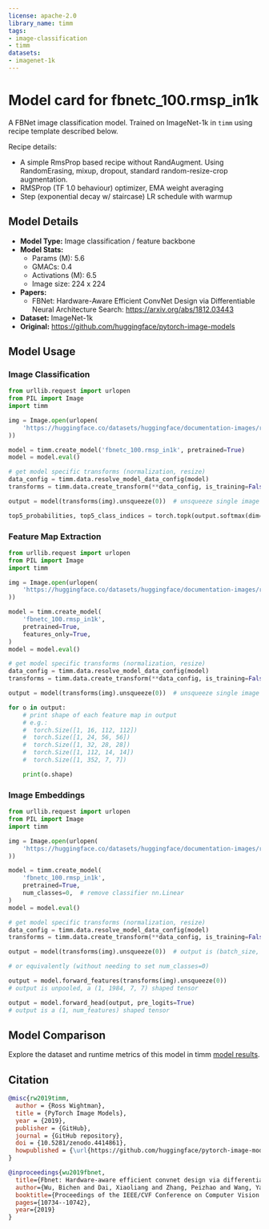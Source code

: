 ```yaml
---
license: apache-2.0
library_name: timm
tags:
- image-classification
- timm
datasets:
- imagenet-1k
---
```

# Model card for fbnetc_100.rmsp_in1k

A FBNet image classification model. Trained on ImageNet-1k in `timm` using recipe template described below.

Recipe details:
 * A simple RmsProp based recipe without RandAugment. Using RandomErasing, mixup, dropout, standard random-resize-crop augmentation.
 * RMSProp (TF 1.0 behaviour) optimizer, EMA weight averaging
 * Step (exponential decay w/ staircase) LR schedule with warmup


## Model Details
- **Model Type:** Image classification / feature backbone
- **Model Stats:**
  - Params (M): 5.6
  - GMACs: 0.4
  - Activations (M): 6.5
  - Image size: 224 x 224
- **Papers:**
  - FBNet: Hardware-Aware Efficient ConvNet Design via Differentiable Neural Architecture Search: https://arxiv.org/abs/1812.03443
- **Dataset:** ImageNet-1k
- **Original:** https://github.com/huggingface/pytorch-image-models

## Model Usage
### Image Classification
```python
from urllib.request import urlopen
from PIL import Image
import timm

img = Image.open(urlopen(
    'https://huggingface.co/datasets/huggingface/documentation-images/resolve/main/beignets-task-guide.png'
))

model = timm.create_model('fbnetc_100.rmsp_in1k', pretrained=True)
model = model.eval()

# get model specific transforms (normalization, resize)
data_config = timm.data.resolve_model_data_config(model)
transforms = timm.data.create_transform(**data_config, is_training=False)

output = model(transforms(img).unsqueeze(0))  # unsqueeze single image into batch of 1

top5_probabilities, top5_class_indices = torch.topk(output.softmax(dim=1) * 100, k=5)
```

### Feature Map Extraction
```python
from urllib.request import urlopen
from PIL import Image
import timm

img = Image.open(urlopen(
    'https://huggingface.co/datasets/huggingface/documentation-images/resolve/main/beignets-task-guide.png'
))

model = timm.create_model(
    'fbnetc_100.rmsp_in1k',
    pretrained=True,
    features_only=True,
)
model = model.eval()

# get model specific transforms (normalization, resize)
data_config = timm.data.resolve_model_data_config(model)
transforms = timm.data.create_transform(**data_config, is_training=False)

output = model(transforms(img).unsqueeze(0))  # unsqueeze single image into batch of 1

for o in output:
    # print shape of each feature map in output
    # e.g.:
    #  torch.Size([1, 16, 112, 112])
    #  torch.Size([1, 24, 56, 56])
    #  torch.Size([1, 32, 28, 28])
    #  torch.Size([1, 112, 14, 14])
    #  torch.Size([1, 352, 7, 7])

    print(o.shape)
```

### Image Embeddings
```python
from urllib.request import urlopen
from PIL import Image
import timm

img = Image.open(urlopen(
    'https://huggingface.co/datasets/huggingface/documentation-images/resolve/main/beignets-task-guide.png'
))

model = timm.create_model(
    'fbnetc_100.rmsp_in1k',
    pretrained=True,
    num_classes=0,  # remove classifier nn.Linear
)
model = model.eval()

# get model specific transforms (normalization, resize)
data_config = timm.data.resolve_model_data_config(model)
transforms = timm.data.create_transform(**data_config, is_training=False)

output = model(transforms(img).unsqueeze(0))  # output is (batch_size, num_features) shaped tensor

# or equivalently (without needing to set num_classes=0)

output = model.forward_features(transforms(img).unsqueeze(0))
# output is unpooled, a (1, 1984, 7, 7) shaped tensor

output = model.forward_head(output, pre_logits=True)
# output is a (1, num_features) shaped tensor
```

## Model Comparison
Explore the dataset and runtime metrics of this model in timm [model results](https://github.com/huggingface/pytorch-image-models/tree/main/results).

## Citation
```bibtex
@misc{rw2019timm,
  author = {Ross Wightman},
  title = {PyTorch Image Models},
  year = {2019},
  publisher = {GitHub},
  journal = {GitHub repository},
  doi = {10.5281/zenodo.4414861},
  howpublished = {\url{https://github.com/huggingface/pytorch-image-models}}
}
```
```bibtex
@inproceedings{wu2019fbnet,
  title={Fbnet: Hardware-aware efficient convnet design via differentiable neural architecture search},
  author={Wu, Bichen and Dai, Xiaoliang and Zhang, Peizhao and Wang, Yanghan and Sun, Fei and Wu, Yiming and Tian, Yuandong and Vajda, Peter and Jia, Yangqing and Keutzer, Kurt},
  booktitle={Proceedings of the IEEE/CVF Conference on Computer Vision and Pattern Recognition},
  pages={10734--10742},
  year={2019}
}
```
